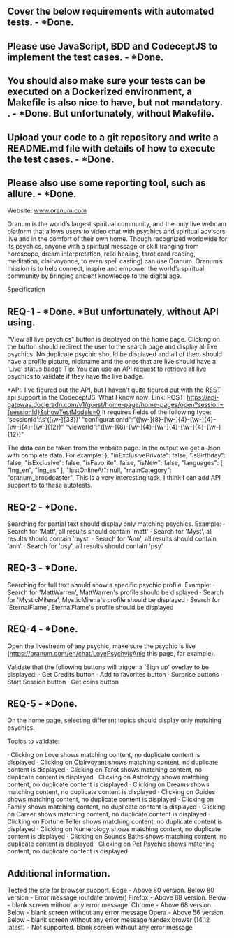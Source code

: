 
## Cover the below requirements with automated tests. - *Done.

## Please use JavaScript, BDD and CodeceptJS to implement the test cases.  - *Done.
## You should also make sure your tests can be executed on a Dockerized environment, a Makefile is also nice to have, but not mandatory. . - *Done. But unfortunately, without Makefile. 
## Upload your code to a git repository and write a README.md file with details of how to execute the test cases.   - *Done.
## Please also use some reporting tool, such as allure.  - *Done.

Website: www.oranum.com

Oranum is the world’s largest spiritual community, and the only live webcam platform that allows users to video chat with psychics and spiritual advisors live and in the comfort of their own home. Though recognized worldwide for its psychics, anyone with a spiritual message or skill (ranging from horoscope, dream interpretation, reiki healing, tarot card reading, meditation, clairvoyance, to even spell casting) can use Oranum. Oranum’s mission is to help connect, inspire and empower the world’s spiritual community by bringing ancient knowledge to the digital age.

Specification

## REQ-1   - *Done. *But unfortunately, without API using. 

"View all live psychics" button is displayed on the home page.
Clicking on the button should redirect the user to the search page and display all live psychics. 
No duplicate psychic should be displayed and all of them should have a profile picture, nickname and the ones that are live should have a 'Live' status badge
Tip: You can use an API request to retrieve all live psychics to validate if they have the live badge.

*API. I've figured out the API, but I haven't quite figured out with the REST api support in the CodeceptJS. 
What I know now:
Link:
POST: https://api-gateway.docleradn.com/v1/guest/home-page/home-pages/open?session={sessionId}&showTestModels=0
It requires fields of the following type:
\'sessionId\':\s\'([\w-]{33})\'
\"configurationId\"\:\"([\w-]{8}-[\w-]{4}-[\w-]{4}-[\w-]{4}-[\w-]{12})\"
\"viewerId\"\:\"([\w-]{8}-[\w-]{4}-[\w-]{4}-[\w-]{4}-[\w-]{12})\"

The data can be taken from the website page. 
In the output we get a Json with complete data. 
For example:
},
                                "inExclusivePrivate": false,
                                "isBirthday": false,
                                "isExclusive": false,
                                "isFavorite": false,
                                "isNew": false,
                                "languages": [
                                    "lng_en",
                                    "lng_es"
                                ],
                                "lastOnlineAt": null,
                                "mainCategory": "oranum_broadcaster",
This is a very interesting task. I think I can add API support to to these autotests. 

## REQ-2 - *Done.

Searching for partial text should display only matching psychics. Example:
·         Search for 'Matt', all results should contain 'matt'
·         Search for 'Myst', all results should contain 'myst'
·         Search for 'Ann', all results should contain 'ann'
·         Search for 'psy', all results should contain 'psy'

## REQ-3 - *Done.

Searching for full text should show a specific psychic profile. Example:
·         Search for 'MattWarren', MattWarren's profile should be displayed
·         Search for 'MysticMilena', MysticMilena's profile should be displayed
·         Search for 'EternalFlame', EternalFlame's profile should be displayed

## REQ-4 - *Done.

Open the livestream of any psychic, make sure the psychic is live (https://oranum.com/en/chat/LovePsychyicAnie this page, for example).

Validate that the following buttons will trigger a 'Sign up' overlay to be displayed:
·         Get Credits button
·         Add to favorites button
·         Surprise buttons
·         Start Session button
·         Get coins button

## REQ-5 - *Done.

On the home page, selecting different topics should display only matching psychics.

Topics to validate:

·         Clicking on Love shows matching content, no duplicate content is displayed
·         Clicking on Clairvoyant shows matching content, no duplicate content is displayed
·         Clicking on Tarot shows matching content, no duplicate content is displayed
·         Clicking on Astrology shows matching content, no duplicate content is displayed
·         Clicking on Dreams shows matching content, no duplicate content is displayed
·         Clicking on Guides shows matching content, no duplicate content is displayed
·         Clicking on Family shows matching content, no duplicate content is displayed
·         Clicking on Career shows matching content, no duplicate content is displayed
·         Clicking on Fortune Teller shows matching content, no duplicate content is displayed
·         Clicking on Numerology shows matching content, no duplicate content is displayed
·         Clicking on Sounds Baths shows matching content, no duplicate content is displayed
·         Clicking on Pet Psychic shows matching content, no duplicate content is displayed

## Additional information. 
Tested the site for browser support. 
Edge - Above 80 version. Below 80 version - Error message (outdate brower)
Firefox - Above 68 version. Below - blank screen without any error message.
Chrome - Above 68  version. Below - blank screen without any error message
Opera - Above 56 version. Below - blank screen without any error message
Yandex brower (14.12 latest) - Not supported. blank screen without any error message